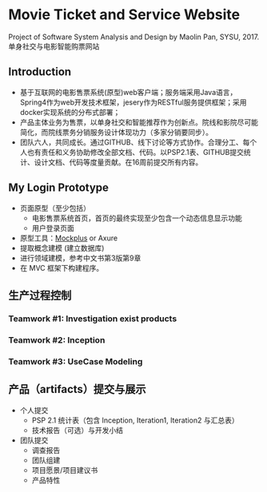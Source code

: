 # Movie Ticket and Service Website 
Project of Software System Analysis and Design by Maolin Pan, SYSU, 2017.
单身社交与电影智能购票网站
## Introduction
* 基于互联网的电影售票系统(原型)web客户端；服务端采用Java语言，Spring4作为web开发技术框架，jesery作为RESTful服务提供框架；采用docker实现系统的分布式部署；
* 产品主体业务为售票，以单身社交和智能推荐作为创新点。院线和影院尽可能简化，而院线票务分销服务设计体现功力（多家分销要同步）。
* 团队六人，共同成长。通过GITHUB、线下讨论等方式协作。合理分工、每个人也有责任和义务协助修改全部文档、代码。以PSP2.1表、GITHUB提交统计、设计文档、代码等度量贡献。在16周前提交所有内容。

## My Login Prototype
* 页面原型（至少包括）
    - 电影售票系统首页，首页的最终实现至少包含一个动态信息显示功能
    - 用户登录页面
* 原型工具：[Mockplus](https://www.mockplus.cn/) or Axure
* 提取概念建模 (建立数据库)
* 进行领域建模，参考中文书第3版第9章
* 在 MVC 框架下构建程序。

## 生产过程控制
### Teamwork #1: Investigation exist products
### Teamwork #2: Inception
### Teamwork #3: UseCase Modeling

## 产品（artifacts）提交与展示
* 个人提交
    - PSP 2.1 统计表（包含 Inception, Iteration1, Iteration2 与汇总表）
    - 技术报告（可选）与开发小结
* 团队提交
    - 调查报告
    - 团队组建
    - 项目愿景/项目建议书
    - 产品特性
